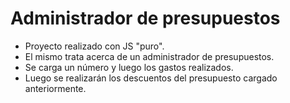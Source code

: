 # Administrador de presupuestos

- Proyecto realizado con JS "puro". 
- El mismo trata acerca de un administrador de presupuestos.
- Se carga un número y luego los gastos realizados. 
- Luego se realizarán los descuentos del presupuesto cargado anteriormente.
